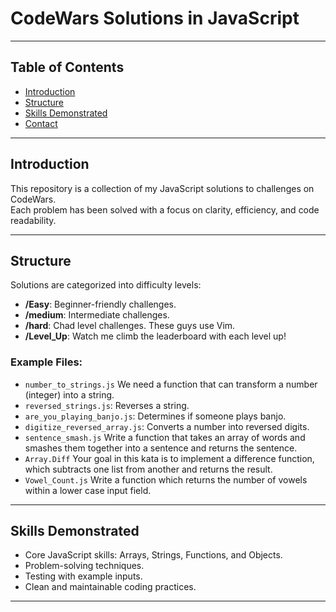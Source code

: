 # CodeWars Solutions in JavaScript
---

## Table of Contents
- [Introduction](#introduction)
- [Structure](#structure)
- [Skills Demonstrated](#skills-demonstrated)
- [Contact](#contact)

---

## Introduction
This repository is a collection of my JavaScript solutions to challenges on CodeWars.  
Each problem has been solved with a focus on clarity, efficiency, and code readability.

---

## Structure
Solutions are categorized into difficulty levels:
- **/Easy**: Beginner-friendly challenges.
- **/medium**: Intermediate challenges.
- **/hard**: Chad level challenges. These guys use Vim.
- **/Level_Up**: Watch me climb the leaderboard with each level up!


### Example Files:
- `number_to_strings.js` We need a function that can transform a number (integer) into a string.
- `reversed_strings.js`: Reverses a string.
- `are_you_playing_banjo.js`: Determines if someone plays banjo.
- `digitize_reversed_array.js`: Converts a number into reversed digits.
- `sentence_smash.js` Write a function that takes an array of words and smashes them together into a sentence and returns the sentence.
- `Array.Diff` Your goal in this kata is to implement a difference function, which subtracts one list from another and returns the result. 
- `Vowel_Count.js` Write a function which returns the number of vowels within a lower case input field. 

---

## Skills Demonstrated
- Core JavaScript skills: Arrays, Strings, Functions, and Objects.
- Problem-solving techniques.
- Testing with example inputs.
- Clean and maintainable coding practices.

---
